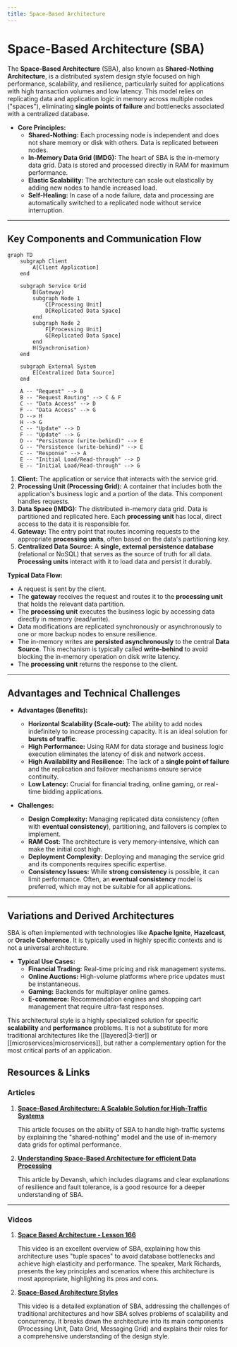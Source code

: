 ```yaml
---
title: Space-Based Architecture
---
```

# Space-Based Architecture (SBA)

The **Space-Based Architecture** (SBA), also known as **Shared-Nothing Architecture**, is a distributed system design style focused on high performance, scalability, and resilience, particularly suited for applications with high transaction volumes and low latency. This model relies on replicating data and application logic in memory across multiple nodes ("spaces"), eliminating **single points of failure** and bottlenecks associated with a centralized database.

* **Core Principles:**
    * **Shared-Nothing:** Each processing node is independent and does not share memory or disk with others. Data is replicated between nodes.
    * **In-Memory Data Grid (IMDG):** The heart of SBA is the in-memory data grid. Data is stored and processed directly in RAM for maximum performance.
    * **Elastic Scalability:** The architecture can scale out elastically by adding new nodes to handle increased load.
    * **Self-Healing:** In case of a node failure, data and processing are automatically switched to a replicated node without service interruption.

---

## Key Components and Communication Flow

```mermaid
graph TD
    subgraph Client
        A[Client Application]
    end

    subgraph Service Grid
        B(Gateway)
        subgraph Node 1
            C[Processing Unit]
            D[Replicated Data Space]
        end
        subgraph Node 2
            F[Processing Unit]
            G[Replicated Data Space]
        end
        H(Synchronisation)
    end
    
    subgraph External System
        E[Centralized Data Source]
    end

    A -- "Request" --> B
    B -- "Request Routing" --> C & F
    C -- "Data Access" --> D
    F -- "Data Access" --> G
    D --> H
    H --> G
    C -- "Update" --> D
    F -- "Update" --> G
    D -- "Persistence (write-behind)" --> E
    G -- "Persistence (write-behind)" --> E
    C -- "Response" --> A
    E -- "Initial Load/Read-through" --> D
    E -- "Initial Load/Read-through" --> G
```

1.  **Client:** The application or service that interacts with the service grid.
2.  **Processing Unit (Processing Grid):** A container that includes both the application's business logic and a portion of the data. This component handles requests.
3.  **Data Space (IMDG):** The distributed in-memory data grid. Data is partitioned and replicated here. Each **processing unit** has local, direct access to the data it is responsible for.
4.  **Gateway:** The entry point that routes incoming requests to the appropriate **processing units**, often based on the data's partitioning key.
5.  **Centralized Data Source:** A **single, external persistence database** (relational or NoSQL) that serves as the source of truth for all data. **Processing units** interact with it to load data and persist it durably.

**Typical Data Flow:**
* A request is sent by the client.
* The **gateway** receives the request and routes it to the **processing unit** that holds the relevant data partition.
* The **processing unit** executes the business logic by accessing data directly in memory (read/write).
* Data modifications are replicated synchronously or asynchronously to one or more backup nodes to ensure resilience.
* The in-memory writes are **persisted asynchronously** to the central **Data Source**. This mechanism is typically called **write-behind** to avoid blocking the in-memory operation on disk write latency.
* The **processing unit** returns the response to the client.

---

## Advantages and Technical Challenges

* **Advantages (Benefits):**
    * **Horizontal Scalability (Scale-out):** The ability to add nodes indefinitely to increase processing capacity. It is an ideal solution for **bursts of traffic**.
    * **High Performance:** Using RAM for data storage and business logic execution eliminates the latency of disk and network access.
    * **High Availability and Resilience:** The lack of a **single point of failure** and the replication and failover mechanisms ensure service continuity.
    * **Low Latency:** Crucial for financial trading, online gaming, or real-time bidding applications.

* **Challenges:**
    * **Design Complexity:** Managing replicated data consistency (often with **eventual consistency**), partitioning, and failovers is complex to implement.
    * **RAM Cost:** The architecture is very memory-intensive, which can make the initial cost high.
    * **Deployment Complexity:** Deploying and managing the service grid and its components requires specific expertise.
    * **Consistency Issues:** While **strong consistency** is possible, it can limit performance. Often, an **eventual consistency** model is preferred, which may not be suitable for all applications.

---

## Variations and Derived Architectures

SBA is often implemented with technologies like **Apache Ignite**, **Hazelcast**, or **Oracle Coherence**. It is typically used in highly specific contexts and is not a universal architecture.

* **Typical Use Cases:**
    * **Financial Trading:** Real-time pricing and risk management systems.
    * **Online Auctions:** High-volume platforms where price updates must be instantaneous.
    * **Gaming:** Backends for multiplayer online games.
    * **E-commerce:** Recommendation engines and shopping cart management that require ultra-fast responses.

This architectural style is a highly specialized solution for specific **scalability** and **performance** problems. It is not a substitute for more traditional architectures like the [[layered|3-tier]] or [[microservices|microservices]], but rather a complementary option for the most critical parts of an application.

## **Resources & Links**

### **Articles**

1.  **[Space-Based Architecture: A Scalable Solution for High-Traffic Systems](https://simsonmoses.medium.com/space-based-architecture-a-scalable-solution-for-high-traffic-systems-6c8ad3fa31fb)**
    
    This article focuses on the ability of SBA to handle high-traffic systems by explaining the "shared-nothing" model and the use of in-memory data grids for optimal performance.

2.  **[Understanding Space-Based Architecture for efficient Data Processing](https://machine-learning-made-simple.medium.com/understanding-space-based-architecture-for-efficient-data-processing-68896a42b991)**
    
    This article by Devansh, which includes diagrams and clear explanations of resilience and fault tolerance, is a good resource for a deeper understanding of SBA.

---

### **Videos**

1.  **[Space Based Architecture - Lesson 166](https://www.youtube.com/watch?v=0nXKFwTEQHY)**
    
    This video is an excellent overview of SBA, explaining how this architecture uses "tuple spaces" to avoid database bottlenecks and achieve high elasticity and performance. The speaker, Mark Richards, presents the key principles and scenarios where this architecture is most appropriate, highlighting its pros and cons.

2.  **[Space-Based Architecture Styles](https://www.youtube.com/watch?v=b33qSmRwhgw&t)**
    
    This video is a detailed explanation of SBA, addressing the challenges of traditional architectures and how SBA solves problems of scalability and concurrency. It breaks down the architecture into its main components (Processing Unit, Data Grid, Messaging Grid) and explains their roles for a comprehensive understanding of the design style.